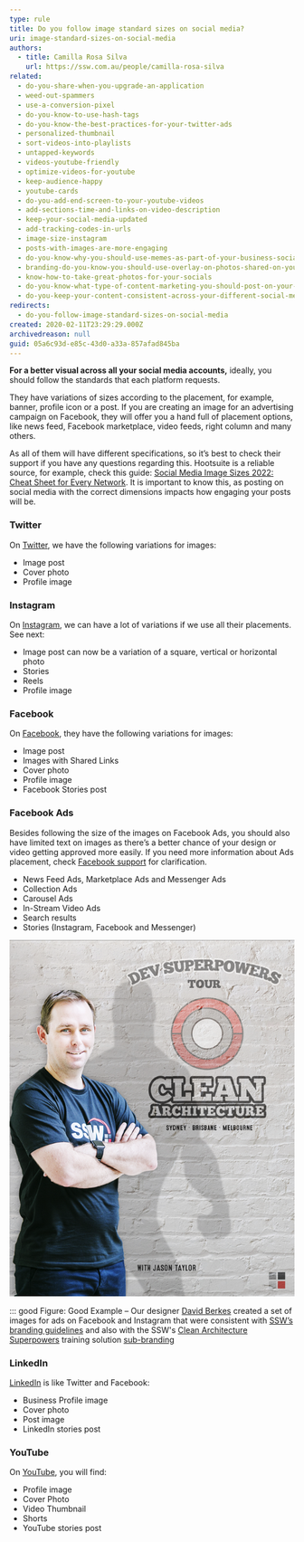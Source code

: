 ```yaml
---
type: rule
title: Do you follow image standard sizes on social media?
uri: image-standard-sizes-on-social-media
authors:
  - title: Camilla Rosa Silva
    url: https://ssw.com.au/people/camilla-rosa-silva
related:
  - do-you-share-when-you-upgrade-an-application
  - weed-out-spammers
  - use-a-conversion-pixel
  - do-you-know-to-use-hash-tags
  - do-you-know-the-best-practices-for-your-twitter-ads
  - personalized-thumbnail
  - sort-videos-into-playlists
  - untapped-keywords
  - videos-youtube-friendly
  - optimize-videos-for-youtube
  - keep-audience-happy
  - youtube-cards
  - do-you-add-end-screen-to-your-youtube-videos
  - add-sections-time-and-links-on-video-description
  - keep-your-social-media-updated
  - add-tracking-codes-in-urls
  - image-size-instagram
  - posts-with-images-are-more-engaging
  - do-you-know-why-you-should-use-memes-as-part-of-your-business-social-media-content
  - branding-do-you-know-you-should-use-overlay-on-photos-shared-on-your-social-media
  - know-how-to-take-great-photos-for-your-socials
  - do-you-know-what-type-of-content-marketing-you-should-post-on-your-socials
  - do-you-keep-your-content-consistent-across-your-different-social-media-platforms
redirects:
  - do-you-follow-image-standard-sizes-on-social-media
created: 2020-02-11T23:29:29.000Z
archivedreason: null
guid: 05a6c93d-e85c-43d0-a33a-857afad845ba
---
```

**For a better visual across all your social media accounts,** ideally, you should follow the standards that each platform requests. 

They have variations of sizes according to the placement, for example, banner, profile icon or a post. If you are creating an image for an advertising campaign on Facebook, they will offer you a hand full of placement options, like news feed, Facebook marketplace, video feeds, right column and many others.

<!--endintro-->

As all of them will have different specifications, so it’s best to check their support if you have any questions regarding this. Hootsuite is a reliable source, for example, check this guide: [Social Media Image Sizes 2022: Cheat Sheet for Every Network](https://blog.hootsuite.com/social-media-image-sizes-guide/#). It is important to know this, as posting on social media with the correct dimensions impacts how engaging your posts will be.

### Twitter

On [Twitter](https://www.twitter.com/), we have the following variations for images:

* Image post
* Cover photo
* Profile image

### Instagram

On [Instagram](https://www.instagram.com/), we can have a lot of variations if we use all their placements. See next:

* Image post can now be a variation of a square, vertical or horizontal photo
* Stories
* Reels
* Profile image

### Facebook

On [Facebook](https://www.facebook.com/), they have the following variations for images:

* Image post
* Images with Shared Links
* Cover photo
* Profile image
* Facebook Stories post

### Facebook Ads

Besides following the size of the images on Facebook Ads, you should also have limited text on images as there’s a better chance of your design or video getting approved more easily. If you need more information about Ads placement, check [Facebook support](https://www.facebook.com/business/help/407108559393196?id=369787570424415) for clarification.

* News Feed Ads, Marketplace Ads and Messenger Ads
* Collection Ads
* Carousel Ads
* In-Stream Video Ads
* Search results
* Stories (Instagram, Facebook and Messenger)

![](jason2.png)

::: good
Figure: Good Example – Our designer [David Berkes](https://www.ssw.com.au/people/david-berkes) created a set of images for ads on Facebook and Instagram that were consistent with [SSW’s branding guidelines](https://www.ssw.com.au/ssw/logo/ssw/) and also with the SSW's [Clean Architecture Superpowers](https://www.ssw.com.au/ssw/Events/Training/Clean-Architecture-Superpowers-Tour.aspx) training solution [sub-branding](https://www.ssw.com.au/ssw/logo/)

### LinkedIn

[LinkedIn](https://www.linkedin.com/) is like Twitter and Facebook:

* Business Profile image
* Cover photo
* Post image
* LinkedIn stories post

### YouTube

On [YouTube](https://www.youtube.com/), you will find:

* Profile image
* Cover Photo
* Video Thumbnail
* Shorts
* YouTube stories post